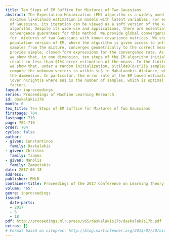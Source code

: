 ```yaml
---
title: Ten Steps of EM Suffice for Mixtures of Two Gaussians
abstract: The Expectation-Maximization (EM) algorithm is a widely used method for
  maximum likelihood estimation in models with latent variables. For estimating mixtures
  of Gaussians, its iteration can be viewed as a soft version of the k-means clustering
  algorithm. Despite its wide use and applications, there are essentially no known
  convergence guarantees for this method. We provide global convergence guarantees
  for  mixtures of two Gaussians with known covariance matrices. We show that the
  population version of EM, where the algorithm is given access to infinitely many
  samples from the mixture, converges geometrically to the correct mean vectors, and
  provide simple, closed-form expressions for the convergence rate. As a simple illustration,
  we show that, in one dimension, ten steps of the EM algorithm initialized at infinity
  result in less than $1%$ error estimation of the means. In the finite sample regime,
  we show that, under a random initialization, $\tildeO(d/ε^2)$ samples suffice to
  compute the unknown vectors to within $ε$ in Mahalanobis distance, where $d$ is
  the dimension. In particular, the error rate of the EM based estimator is $\tildeO\left(\sqrtd
  \over n\right)$ where $n$ is the number of samples, which is optimal up to logarithmic
  factors.
layout: inproceedings
series: Proceedings of Machine Learning Research
id: daskalakis17b
month: 0
tex_title: Ten Steps of EM Suffice for Mixtures of Two Gaussians
firstpage: 704
lastpage: 710
page: 704-710
order: 704
cycles: false
author:
- given: Constantinos
  family: Daskalakis
- given: Christos
  family: Tzamos
- given: Manolis
  family: Zampetakis
date: 2017-06-18
address: 
publisher: PMLR
container-title: Proceedings of the 2017 Conference on Learning Theory
volume: '65'
genre: inproceedings
issued:
  date-parts:
  - 2017
  - 6
  - 18
pdf: http://proceedings.mlr.press/v65/daskalakis17b/daskalakis17b.pdf
extras: []
# Format based on citeproc: http://blog.martinfenner.org/2013/07/30/citeproc-yaml-for-bibliographies/
---
```

